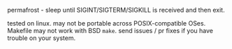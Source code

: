 permafrost - sleep until SIGINT/SIGTERM/SIGKILL is received and then exit.

tested on linux. may not be portable across POSIX-compatible OSes. Makefile may not work with BSD `make`. send issues / pr fixes if you have trouble on your system.
